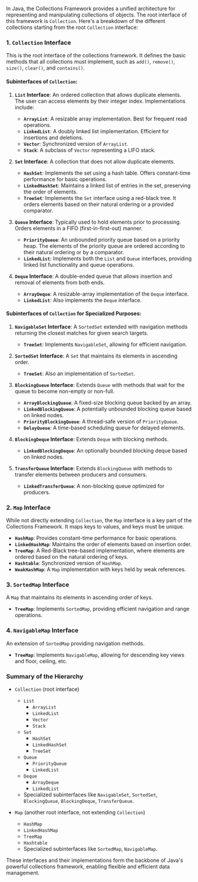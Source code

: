 In Java, the Collections Framework provides a unified architecture for representing and manipulating collections of objects. The root interface of this framework is `Collection`. Here's a breakdown of the different collections starting from the root `Collection` interface:

### 1. `Collection` Interface
This is the root interface of the collections framework. It defines the basic methods that all collections must implement, such as `add()`, `remove()`, `size()`, `clear()`, and `contains()`.

#### Subinterfaces of `Collection`:
1. **`List` Interface**: An ordered collection that allows duplicate elements. The user can access elements by their integer index. Implementations include:
   - **`ArrayList`**: A resizable array implementation. Best for frequent read operations.
   - **`LinkedList`**: A doubly linked list implementation. Efficient for insertions and deletions.
   - **`Vector`**: Synchronized version of `ArrayList`.
   - **`Stack`**: A subclass of `Vector` representing a LIFO stack.

2. **`Set` Interface**: A collection that does not allow duplicate elements.
   - **`HashSet`**: Implements the set using a hash table. Offers constant-time performance for basic operations.
   - **`LinkedHashSet`**: Maintains a linked list of entries in the set, preserving the order of elements.
   - **`TreeSet`**: Implements the `Set` interface using a red-black tree. It orders elements based on their natural ordering or a provided comparator.

3. **`Queue` Interface**: Typically used to hold elements prior to processing. Orders elements in a FIFO (first-in-first-out) manner.
   - **`PriorityQueue`**: An unbounded priority queue based on a priority heap. The elements of the priority queue are ordered according to their natural ordering or by a comparator.
   - **`LinkedList`**: Implements both the `List` and `Queue` interfaces, providing linked list functionality and queue operations.

4. **`Deque` Interface**: A double-ended queue that allows insertion and removal of elements from both ends.
   - **`ArrayDeque`**: A resizable-array implementation of the `Deque` interface.
   - **`LinkedList`**: Also implements the `Deque` interface.

#### Subinterfaces of `Collection` for Specialized Purposes:
1. **`NavigableSet` Interface**: A `SortedSet` extended with navigation methods returning the closest matches for given search targets.
   - **`TreeSet`**: Implements `NavigableSet`, allowing for efficient navigation.

2. **`SortedSet` Interface**: A `Set` that maintains its elements in ascending order.
   - **`TreeSet`**: Also an implementation of `SortedSet`.

3. **`BlockingQueue` Interface**: Extends `Queue` with methods that wait for the queue to become non-empty or non-full.
   - **`ArrayBlockingQueue`**: A fixed-size blocking queue backed by an array.
   - **`LinkedBlockingQueue`**: A potentially unbounded blocking queue based on linked nodes.
   - **`PriorityBlockingQueue`**: A thread-safe version of `PriorityQueue`.
   - **`DelayQueue`**: A time-based scheduling queue for delayed elements.

4. **`BlockingDeque` Interface**: Extends `Deque` with blocking methods.
   - **`LinkedBlockingDeque`**: An optionally bounded blocking deque based on linked nodes.

5. **`TransferQueue` Interface**: Extends `BlockingQueue` with methods to transfer elements between producers and consumers.
   - **`LinkedTransferQueue`**: A non-blocking queue optimized for producers.

### 2. `Map` Interface
While not directly extending `Collection`, the `Map` interface is a key part of the Collections Framework. It maps keys to values, and keys must be unique.
   - **`HashMap`**: Provides constant-time performance for basic operations.
   - **`LinkedHashMap`**: Maintains the order of elements based on insertion order.
   - **`TreeMap`**: A Red-Black tree-based implementation, where elements are ordered based on the natural ordering of keys.
   - **`Hashtable`**: Synchronized version of `HashMap`.
   - **`WeakHashMap`**: A `Map` implementation with keys held by weak references.

### 3. `SortedMap` Interface
A `Map` that maintains its elements in ascending order of keys.
   - **`TreeMap`**: Implements `SortedMap`, providing efficient navigation and range operations.

### 4. `NavigableMap` Interface
An extension of `SortedMap` providing navigation methods.
   - **`TreeMap`**: Implements `NavigableMap`, allowing for descending key views and floor, ceiling, etc.

### Summary of the Hierarchy
- `Collection` (root interface)
  - `List`
    - `ArrayList`
    - `LinkedList`
    - `Vector`
    - `Stack`
  - `Set`
    - `HashSet`
    - `LinkedHashSet`
    - `TreeSet`
  - `Queue`
    - `PriorityQueue`
    - `LinkedList`
  - `Deque`
    - `ArrayDeque`
    - `LinkedList`
  - Specialized subinterfaces like `NavigableSet`, `SortedSet`, `BlockingQueue`, `BlockingDeque`, `TransferQueue`.

- `Map` (another root interface, not extending `Collection`)
  - `HashMap`
  - `LinkedHashMap`
  - `TreeMap`
  - `Hashtable`
  - Specialized subinterfaces like `SortedMap`, `NavigableMap`.

These interfaces and their implementations form the backbone of Java's powerful collections framework, enabling flexible and efficient data management.